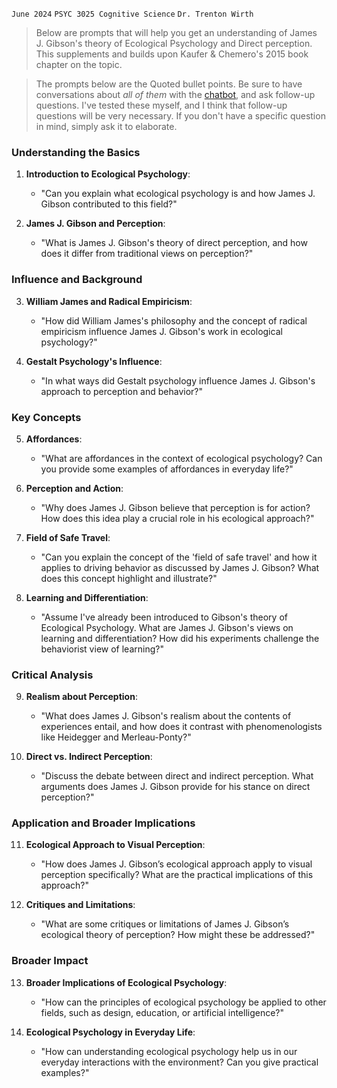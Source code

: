 `June 2024`
`PSYC 3025 Cognitive Science`
`Dr. Trenton Wirth`

> Below are prompts that will help you get an understanding of James J. Gibson's theory of Ecological Psychology and Direct perception. This supplements and builds upon Kaufer & Chemero's 2015 book chapter on the topic.

> The prompts below are the Quoted bullet points. Be sure to have conversations about *all of them* with the [chatbot](https://copilot.microsoft.com), and ask follow-up questions. I've tested these myself, and I think that follow-up questions will be very necessary. If you don't have a specific question in mind, simply ask it to elaborate.

### Understanding the Basics
1. **Introduction to Ecological Psychology**: 
   - "Can you explain what ecological psychology is and how James J. Gibson contributed to this field?"
   
2. **James J. Gibson and Perception**: 
   - "What is James J. Gibson's theory of direct perception, and how does it differ from traditional views on perception?"

### Influence and Background
3. **William James and Radical Empiricism**: 
   - "How did William James's philosophy and the concept of radical empiricism influence James J. Gibson's work in ecological psychology?"

4. **Gestalt Psychology's Influence**: 
   - "In what ways did Gestalt psychology influence James J. Gibson's approach to perception and behavior?"

### Key Concepts
5. **Affordances**:
   - "What are affordances in the context of ecological psychology? Can you provide some examples of affordances in everyday life?"
   
6. **Perception and Action**:
   - "Why does James J. Gibson believe that perception is for action? How does this idea play a crucial role in his ecological approach?"
   
7. **Field of Safe Travel**:
   - "Can you explain the concept of the 'field of safe travel' and how it applies to driving behavior as discussed by James J. Gibson? What does this concept highlight and illustrate?"

8. **Learning and Differentiation**:
   - "Assume I've already been introduced to Gibson's theory of Ecological Psychology. What are James J. Gibson's views on learning and differentiation? How did his experiments challenge the behaviorist view of learning?"

### Critical Analysis
9. **Realism about Perception**:
   - "What does James J. Gibson's realism about the contents of experiences entail, and how does it contrast with phenomenologists like Heidegger and Merleau-Ponty?"

10. **Direct vs. Indirect Perception**:
    - "Discuss the debate between direct and indirect perception. What arguments does James J. Gibson provide for his stance on direct perception?"

### Application and Broader Implications
11. **Ecological Approach to Visual Perception**:
    - "How does James J. Gibson’s ecological approach apply to visual perception specifically? What are the practical implications of this approach?"

12. **Critiques and Limitations**:
    - "What are some critiques or limitations of James J. Gibson’s ecological theory of perception? How might these be addressed?"

### Broader Impact
13. **Broader Implications of Ecological Psychology**:
    - "How can the principles of ecological psychology be applied to other fields, such as design, education, or artificial intelligence?"

14. **Ecological Psychology in Everyday Life**:
    - "How can understanding ecological psychology help us in our everyday interactions with the environment? Can you give practical examples?"
